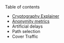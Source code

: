 Table of contents

- [Cryptography Explainer](https://github.com/hoprnet/hoprnet/blob/Privacy-documentation/packages/core/docs/cryptography/Cryptography%20Explainer.md)
- [Anonymity metrics](https://github.com/hoprnet/hoprnet/issues/2209)
- Artificial delays
- Path selection
- Cover Traffic
